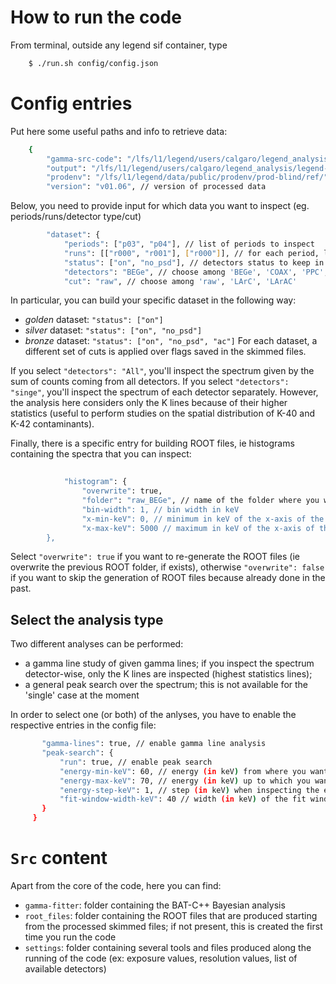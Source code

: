 # How to run the code
From terminal, outside any legend sif container, type

```bash
    $ ./run.sh config/config.json
```


# Config entries
Put here some useful paths and info to retrieve data:
```bash
    {
        "gamma-src-code": "/lfs/l1/legend/users/calgaro/legend_analysis/legend-gamma-lines-analysis", // where you have located the folder
        "output": "/lfs/l1/legend/users/calgaro/legend_analysis/legend-gamma-lines-analysis/output/2023-09-04/", // where you want to store any fit output
        "prodenv": "/lfs/l1/legend/data/public/prodenv/prod-blind/ref/", // folder containing processed data
        "version": "v01.06", // version of processed data
```

Below, you need to provide input for which data you want to inspect (eg. periods/runs/detector type/cut)
```bash        
        "dataset": {
            "periods": ["p03", "p04"], // list of periods to inspect
            "runs": [["r000", "r001"], ["r000"]], // for each period, list of runs to inspect
            "status": ["on", "no_psd"], // detectors status to keep in the analysis
            "detectors": "BEGe", // choose among 'BEGe', 'COAX', 'PPC', 'ICPC', 'All', 'single'
            "cut": "raw", // choose among 'raw', 'LArC', 'LArAC'
```
In particular, you can build your specific dataset in the following way:
- _golden_ dataset: `"status": ["on"]`
- _silver_ dataset: `"status": ["on", "no_psd"]`
- _bronze_ dataset: `"status": ["on", "no_psd", "ac"]`
For each dataset, a different set of cuts is applied over flags saved in the skimmed files.

If you select `"detectors": "All"`, you'll inspect the spectrum given by the sum of counts coming from all detectors. 
If you select `"detectors": "singe"`, you'll inspect the spectrum of each detector separately. However, the analysis here considers only the K lines because of their higher statistics (useful to perform studies on the spatial distribution of K-40 and K-42 contaminants).

Finally, there is a specific entry for building ROOT files, ie histograms containing the spectra that you can inspect:
```bash
        
            "histogram": {
                "overwrite": true, 
                "folder": "raw_BEGe", // name of the folder where you want to store the ROOT files; it's created under 'src/root_files/'
                "bin-width": 1, // bin width in keV
                "x-min-keV": 0, // minimum in keV of the x-axis of the energy spectrum
                "x-max-keV": 5000 // maximum in keV of the x-axis of the energy spectrum
        },
```
Select `"overwrite": true` if you want to re-generate the ROOT files (ie overwrite the previous ROOT folder, if exists), otherwise `"overwrite": false` if you want to skip the generation of ROOT files because already done in the past.

## Select the analysis type
Two different analyses can be performed:
- a gamma line study of given gamma lines; if you inspect the spectrum detector-wise, only the K lines are inspected (highest statistics lines);
- a general peak search over the spectrum; this is not available for the 'single' case at the moment

In order to select one (or both) of the anlyses, you have to enable the respective entries in the config file:
```bash
       "gamma-lines": true, // enable gamma line analysis
       "peak-search": {
           "run": true, // enable peak search
           "energy-min-keV": 60, // energy (in keV) from where you want to look for a peak
           "energy-max-keV": 70, // energy (in keV) up to which you want to look for a peak
           "energy-step-keV": 1, // step (in keV) when inspecting the energy range [energy-min-keV; energy-max-keV]
           "fit-window-width-keV": 40 // width (in keV) of the fit window, which is centred at the energy E0 at which you are performing the fit, ie the window is equal to E0+-20 keV
       }
     } 
```


# `Src` content
Apart from the core of the code, here you can find:
- `gamma-fitter`: folder containing the BAT-C++ Bayesian analysis 
- `root_files`: folder containing the ROOT files that are produced starting from the processed skimmed files; if not present, this is created the first time you run the code
- `settings`: folder containing several tools and files produced along the running of the code (ex: exposure values, resolution values, list of available detectors)
